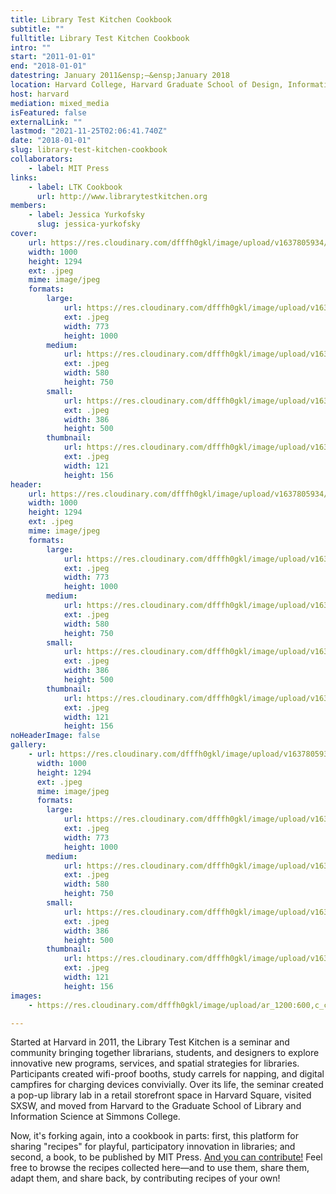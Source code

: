 ```yaml
---
title: Library Test Kitchen Cookbook
subtitle: ""
fulltitle: Library Test Kitchen Cookbook
intro: ""
start: "2011-01-01"
end: "2018-01-01"
datestring: January 2011&ensp;–&ensp;January 2018
location: Harvard College, Harvard Graduate School of Design, Information Science at Simmons College
host: harvard
mediation: mixed_media
isFeatured: false
externalLink: ""
lastmod: "2021-11-25T02:06:41.740Z"
date: "2018-01-01"
slug: library-test-kitchen-cookbook
collaborators:
    - label: MIT Press
links:
    - label: LTK Cookbook
      url: http://www.librarytestkitchen.org
members:
    - label: Jessica Yurkofsky
      slug: jessica-yurkofsky
cover:
    url: https://res.cloudinary.com/dfffh0gkl/image/upload/v1637805934/librarytestkitchen_e813bbb710.jpg
    width: 1000
    height: 1294
    ext: .jpeg
    mime: image/jpeg
    formats:
        large:
            url: https://res.cloudinary.com/dfffh0gkl/image/upload/v1637805935/large_librarytestkitchen_e813bbb710.jpg
            ext: .jpeg
            width: 773
            height: 1000
        medium:
            url: https://res.cloudinary.com/dfffh0gkl/image/upload/v1637805935/medium_librarytestkitchen_e813bbb710.jpg
            ext: .jpeg
            width: 580
            height: 750
        small:
            url: https://res.cloudinary.com/dfffh0gkl/image/upload/v1637805936/small_librarytestkitchen_e813bbb710.jpg
            ext: .jpeg
            width: 386
            height: 500
        thumbnail:
            url: https://res.cloudinary.com/dfffh0gkl/image/upload/v1637805935/thumbnail_librarytestkitchen_e813bbb710.jpg
            ext: .jpeg
            width: 121
            height: 156
header:
    url: https://res.cloudinary.com/dfffh0gkl/image/upload/v1637805934/librarytestkitchen_e813bbb710.jpg
    width: 1000
    height: 1294
    ext: .jpeg
    mime: image/jpeg
    formats:
        large:
            url: https://res.cloudinary.com/dfffh0gkl/image/upload/v1637805935/large_librarytestkitchen_e813bbb710.jpg
            ext: .jpeg
            width: 773
            height: 1000
        medium:
            url: https://res.cloudinary.com/dfffh0gkl/image/upload/v1637805935/medium_librarytestkitchen_e813bbb710.jpg
            ext: .jpeg
            width: 580
            height: 750
        small:
            url: https://res.cloudinary.com/dfffh0gkl/image/upload/v1637805936/small_librarytestkitchen_e813bbb710.jpg
            ext: .jpeg
            width: 386
            height: 500
        thumbnail:
            url: https://res.cloudinary.com/dfffh0gkl/image/upload/v1637805935/thumbnail_librarytestkitchen_e813bbb710.jpg
            ext: .jpeg
            width: 121
            height: 156
noHeaderImage: false
gallery:
    - url: https://res.cloudinary.com/dfffh0gkl/image/upload/v1637805934/librarytestkitchen_e813bbb710.jpg
      width: 1000
      height: 1294
      ext: .jpeg
      mime: image/jpeg
      formats:
        large:
            url: https://res.cloudinary.com/dfffh0gkl/image/upload/v1637805935/large_librarytestkitchen_e813bbb710.jpg
            ext: .jpeg
            width: 773
            height: 1000
        medium:
            url: https://res.cloudinary.com/dfffh0gkl/image/upload/v1637805935/medium_librarytestkitchen_e813bbb710.jpg
            ext: .jpeg
            width: 580
            height: 750
        small:
            url: https://res.cloudinary.com/dfffh0gkl/image/upload/v1637805936/small_librarytestkitchen_e813bbb710.jpg
            ext: .jpeg
            width: 386
            height: 500
        thumbnail:
            url: https://res.cloudinary.com/dfffh0gkl/image/upload/v1637805935/thumbnail_librarytestkitchen_e813bbb710.jpg
            ext: .jpeg
            width: 121
            height: 156
images:
    - https://res.cloudinary.com/dfffh0gkl/image/upload/ar_1200:600,c_crop/c_limit,h_1200,w_600/v1637805934/librarytestkitchen_e813bbb710.jpg

---
```

Started at Harvard in 2011, the Library Test Kitchen is a seminar and community bringing together librarians, students, and designers to explore innovative new programs, services, and spatial strategies for libraries. Participants created wifi-proof booths, study carrels for napping, and digital campfires for charging devices convivially. Over its life, the seminar created a pop-up library lab in a retail storefront space in Harvard Square, visited SXSW, and moved from Harvard to the Graduate School of Library and Information Science at Simmons College. 

Now, it's forking again, into a cookbook in parts: first, this platform for sharing "recipes" for playful, participatory innovation in libraries; and second, a book, to be published by MIT Press. <a href="http://www.librarytestkitchen.org">And you can contribute!</a> Feel free to browse the recipes collected here—and to use them, share them, adapt them, and share back, by contributing recipes of your own!